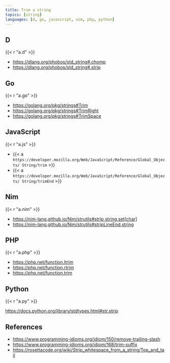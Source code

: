 ```yaml
---
title: Trim a string
topics: [string]
languages: [d, go, javascript, nim, php, python]
---
```


## D

{{< r "a.d" >}}

- <https://dlang.org/phobos/std_string#.chomp>
- <https://dlang.org/phobos/std_string#.strip>

## Go

{{< r "a.go" >}}

- <https://golang.org/pkg/strings#Trim>
- <https://golang.org/pkg/strings#TrimRight>
- <https://golang.org/pkg/strings#TrimSpace>

## JavaScript

{{< r "a.js" >}}

- {{< a `https://developer.mozilla.org/Web/JavaScript/Reference/Global_Objects/
   String/trim` >}}
- {{< a `https://developer.mozilla.org/Web/JavaScript/Reference/Global_Objects/
   String/trimEnd` >}}

## Nim

{{< r "a.nim" >}}

- <https://nim-lang.github.io/Nim/strutils#strip,string,set[char]>
- <https://nim-lang.github.io/Nim/strutils#stripLineEnd,string>

## PHP

{{< r "a.php" >}}

- <https://php.net/function.ltrim>
- <https://php.net/function.rtrim>
- <https://php.net/function.trim>

## Python

{{< r "a.py" >}}

<https://docs.python.org/library/stdtypes.html#str.strip>

## References

- <https://www.programming-idioms.org/idiom/150/remove-trailing-slash>
- <https://www.programming-idioms.org/idiom/168/trim-suffix>
- <https://rosettacode.org/wiki/Strip_whitespace_from_a_string/Top_and_tail>
